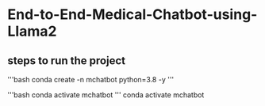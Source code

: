 # End-to-End-Medical-Chatbot-using-Llama2

## steps to run the project

'''bash
conda create -n mchatbot python=3.8 -y
'''

'''bash
conda activate mchatbot
'''
conda activate mchatbot